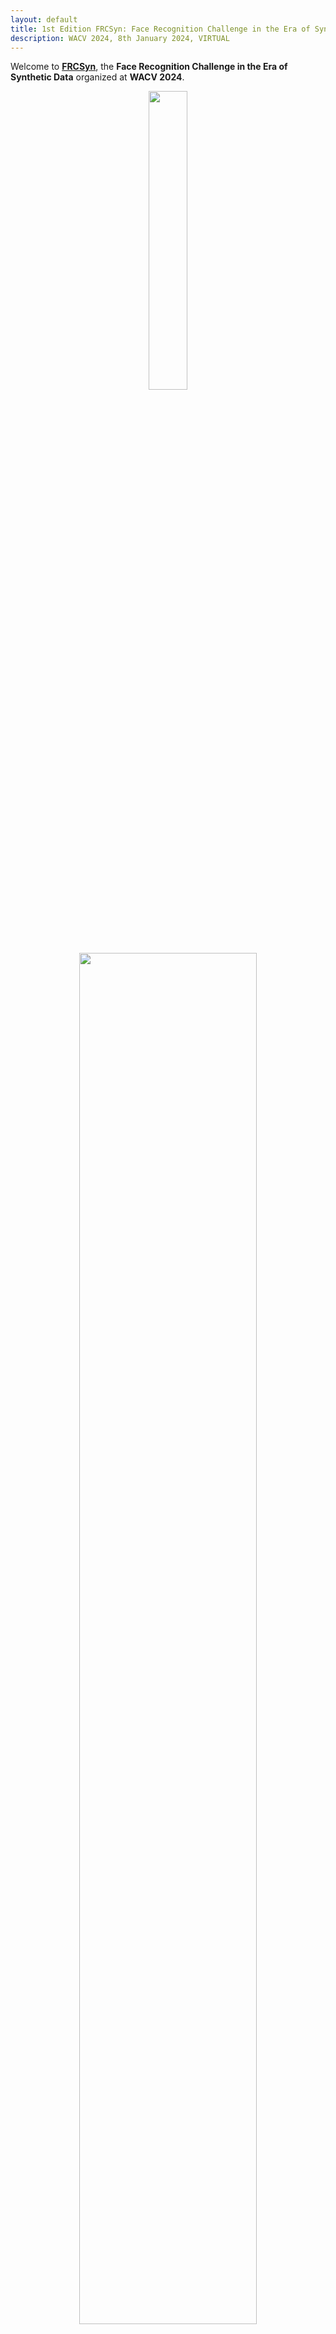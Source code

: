 ```yaml
---
layout: default
title: 1st Edition FRCSyn: Face Recognition Challenge in the Era of Synthetic Data
description: WACV 2024, 8th January 2024, VIRTUAL
---
```

Welcome to **[FRCSyn](https://codalab.lisn.upsaclay.fr/competitions/15485)**, the **Face Recognition Challenge in the Era of Synthetic Data** organized at **WACV 2024**. 

<p align="center"><img src="https://wacv2024.thecvf.com/wp-content/uploads/2023/09/WACV-Logo_2024-1024x243.png" style="width:35%;height:auto;"></p>

<p align="center"><img src="/assets/images/intraclass.jpg" style="width:75%;height:auto;"></p>

To promote and advance the use of synthetic data for face recognition, we organize the **Face Recognition Challenge in the Era of Synthetic Data (FRCSyn)**. This challenge intends to **explore the application of synthetic data to the field of face recognition** in order to find solutions to the current limitations existed in the technology, for example, in terms of **privacy concerns** associated with real data, **bias in demographic groups** (e.g., ethnicity and gender), and **lack of performance in challenging conditions** such as large age gaps between enrolment and testing, pose variations, occlusions etc.

This challenge intends to provide an in-depth analysis of the following research questions:

- What are the limits of face recognition technology trained only with synthetic data?
- Can the use of synthetic data be beneficial to reduce the current limitations existed in face recognition technology?

FRCSyn challenge will analyze **improvements achieved using synthetic data** and the state-of-the-art face recognition technology in **realistic scenarios**, providing valuable contributions to advance the field.

### FRCSyn Challenge: Summary Paper

📝 **The summary paper of the FRCSyn Challenge is available [here](https://arxiv.org/abs/2311.10476).**

### News

- **30 Nov 2023** <a href="#schedule">Schedule for the Workshop is available</a>  
- **20 Nov 2023** [Summary paper available on arxiv](https://arxiv.org/abs/2311.10476)
- **30 Oct 2023** FRCSyn Challenge ends
- **10 Oct 2023** Deadline extended to 30 October
- **13 Sep 2023** FRCSyn Challenge starts
- **10 Sep 2023** Website is live!

### Schedule, 8th January 2024, Morning
<div id="schedule">
<table>
<thead>
  <tr>
    <th>Time (HST) </th>
    <th>Duration </th>
    <th>Activity </th>
  </tr>
</thead>
<tbody>
  <tr>
    <td>8:20 – 8:30 </td>
    <td>10 mins </td>
    <td>Introduction </td>
  </tr>
  <tr>
    <td>8:30 – 9:15 </td>
    <td>45 min </td>
    <td>Keynote 1: <a href="https://luminohope.org/">Koki Nagano</a> </td>
  </tr>
  <tr>
    <td>9:15 – 10:00 </td>
    <td>45 min </td>
    <td>Keynote 2: <a href="https://www.cs.cmu.edu/~ftorre/">Fernando De la Torre</a> </td>
  </tr>
  <tr>
    <td>10:00 – 10:15 </td>
    <td>15 min </td>
    <td>1st Break </td>
  </tr>
  <tr>
    <td>10:15 – 10:35 </td>
    <td>20 min </td>
    <td>FRCSyn Challenge </td>
  </tr>
  <tr>
    <td>10:35 – 10:45 </td>
    <td>10 min </td>
    <td>FRCSyn Challenge: Q&amp;A </td>
  </tr>
  <tr>
    <td>10:45 – 11:20 </td>
    <td>35 min </td>
    <td>Top-ranked Teams (5) </td>
  </tr>
  <tr>
    <td>11:20 – 11:35 </td>
    <td>15 min </td>
    <td>Notable Teams (3) </td>
  </tr>
  <tr>
    <td>11:35 – 11:50 </td>
    <td>15 min </td>
    <td>2nd Break </td>
  </tr>
  <tr>
    <td>11:50 – 12:35 </td>
    <td>45 min </td>
    <td>Keynote 3: <a href="https://cvlab.cse.msu.edu/">Xiaoming Liu</a> </td>
  </tr>
  <tr>
    <td>12:35 – 12:45 </td>
    <td>10 min </td>
    <td>Closing Notes </td>
  </tr>
</tbody>
</table>
</div>

### Keynote Speakers

<table>
  <tr>
    <td width="25%">
      <div>
        <p align="center"><strong><a href="https://luminohope.org/">Koki NAGANO</a></strong></p>
        <p align="center">NVIDIA Research</p>
        <p align="center"><img src="/assets/images/nagano.jpg" style="width:90%;height:auto;"></p>
      </div>
    </td>
    <td width="75%">
      <div>
        <p><strong>Title:</strong> In the Era of Synthetic Avatars: From Training to Verification</p>
        <p><strong>Abstract:</strong> We are witnessing a rise in generative AI technologies that make the creation of digital avatars automated and accessible to anyone. While it is clear that such AI technologies will benefit numerous digital human applications, from video conferencing to AR/VR, their successful adoption hinges on their ability to generalize to real-world data. In this talk, I discuss our recent efforts to utilize synthetic data to create AI models for synthesizing photorealistic humans. First, I will discuss how carefully constructed, diverse synthetic data enables the training of a single-view portrait relighting model that generalizes to real images. I will also share our recent efforts on learning to generate photorealistic 3D faces from a collection of in-the-wild 2D images. Furthermore, I will show how such photorealistic 3D synthetic data can be used to train another AI model for downstream applications, such as a single-view reconstruction of photorealistic faces. Lastly, I will address the emerging challenge of verifying the authenticity of synthetic avatars in a world where their legitimate use becomes ubiquitous.</p>
        <p><strong>Short bio:</strong> Koki Nagano works at the intersection of Computer Graphics, Vision and AI. Currently, he is a Senior Research Scientist at NVIDIA. His research focuses on realistic digital humans synthesis, neural media synthesis and trustworthy visual computing including detection and prevention of visual misinformation in collaboration with DARPA. His PhD thesis focused on the topic of high-fidelity 3D human capture (USC, 2017), and he was supervised by Prof. Paul Debevec at USC ICT. Previously he was a Principal Scientist at Pinscreen Inc. During his PhD, he worked for Weta Digital on Hollywood blockbuster movies and for the Meta Reality Labs in Pittsburgh. He got his Bachelor of Engineering from Tokyo Institute of Technology with focus on Environmental Design.</p>
      </div>
    </td>
  </tr>

  <tr>
    <td width="25%">
      <div>
        <p align="center"><strong><a href="https://www.cs.cmu.edu/~ftorre/">Fernando DE LA TORRE</a></strong></p>
        <p align="center">Carnagie Mellon University</p>
        <p align="center"><img src="/assets/images/delatorre.jpg" style="width:90%;height:auto;"></p>
      </div>
    </td>
    <td width="75%">
      <div>
        <p><strong>Title:</strong> Zero-shot/few-shot  learning for model diagnosis and debiasing generative models, and its applications to face analysis</p>
        <p><strong>Abstract:</strong> In practice, metric analysis on a specific train and test dataset does not guarantee reliable or fair ML models. This is partially due to the fact that obtaining a balanced (i.e., uniformly sampled over all the important attributes), diverse, and perfectly labeled test dataset is typically expensive, time-consuming, and error-prone.  To address this issue, first, I will describe zero-shot model diagnosis, a technique to assess deep learning model failures in visual data. In particular, the method will evaluate the sensitivity of deep learning models to arbitrary visual attributes without the need of a test set.  In the second part of the talk, I will describe IT-GEN, an inclusive text-to-image generative model that generates images based on human-written prompts and ensures the resulting images are uniformly distributed across attributes of interest. Applications related to face recognition will be described.</p>
        <p><strong>Short bio:</strong> Fernando De la Torre received his B.Sc. degree in Telecommunications, as well as his M.Sc. and Ph. D degrees in Electronic Engineering from La Salle School of Engineering at Ramon Llull University, Barcelona, Spain in 1994, 1996, and 2002, respectively. He has been a research faculty member in the Robotics Institute at Carnegie Mellon University since 2005. In 2014 he founded FacioMetrics LLC to license technology for facial image analysis (acquired by Facebook in 2016). His research interests are in the fields of Computer Vision and Machine Learning. In particular, applications to human health, augmented reality, virtual reality, and methods that focus on the data (not the model). He is directing the Human Sensing Laboratory (HSL).</p>
      </div>
    </td>
  </tr>

  <tr>
    <td width="25%">
      <div>
        <p align="center"><strong><a href="https://cvlab.cse.msu.edu/">Xiaoming LIU</a></strong></p>
        <p align="center">Michigan State University</p>
        <p align="center"><img src="/assets/images/liu.jpg" style="width:90%;height:auto;"></p>
      </div>
    </td>
    <td width="75%">
      <div>
        <p><strong>Title:</strong> Biometric Recognition in the Era of AI Generated Content (AIGC)</p>
        <p><strong>Abstract:</strong> In recent years we have witnessed impressive progress on AIGC (Artificial Intelligence Generated Content). AIGC has many applications in our society, as well as benefits diverse computer vision tasks. In the context of biometric recognition, we believe that the AIGC era calls for innovation on both data synthesis and how to leverage the synthetic data. In this talk, I will present a number of efforts that showcases these innovations, including: 1) how to bridge the gap between the training data distribution and test data distribution; 2) how to generate a complete synthetic database to train face recognition models; 3) how to estimate the 3D body shape from an image of clothed human body; and 4) how to manipulate a human body image by changing its body pose, clothing style, background, and identity. </p>
        <p><strong>Short bio:</strong> Dr. Xiaoming Liu is the MSU Foundation Professor, and Anil and Nandita Jain Endowed Professor at the Department of Computer Science and Engineering of Michigan State University (MSU). He is also a visiting scientist at Google Research. He received Ph.D. degree from Carnegie Mellon University in 2004. Before joining MSU in 2012 he was a research scientist at General Electric (GE) Global Research. He works on computer vision, machine learning, and biometrics especially on face related analysis and 3D vision. Since 2012 he helps to develop a strong computer vision area in MSU who is ranked top 15 in US according to the 5-year statistics at csrankings.org. He is an Associate Editor of IEEE Transactions on Pattern Analysis and Machine Intelligence. He has authored more than 200 scientific publications, and has filed 29 U.S. patents. His work has been cited over 20000 times, with an H-index of 74. He is a fellow of EEE and IAPR.</p>
      </div>
    </td>
  </tr>

</table>

### Tasks

**The FRCSyn challenge focuses on the two following challenges** existed in
current face recognition technology:

- **Task 1**: synthetic data for **demographic bias mitigation**.
- **Task 2**: synthetic data for **overall performance improvement** (e.g., age, pose, expression, occlusion, demographic groups, etc.).
  
**Within each task, there are two sub-tasks that propose alternative approaches for
training face recognition technology**: one exclusively with synthetic data and the other with a possible combination of real and synthetic data.

### Synthetic Datasets

In the FRCSyn Challenge, **we will provide participants with our synthetic datasets after registration in the challenge**. They are based on our two recent approaches:

**DCFace**: a novel framework entirely based on Diffusion models, composed of i) a sampling stage for the generation of synthetic identities X<sub>ID</sub>, and ii) a mixing stage for the generation of images X<sub>ID,sty</sub> with the same identities X<sub>ID</sub> from the sampling stage and the style selected from a “style bank” of images <sub>Xsty</sub>. 

[Reference](https://openaccess.thecvf.com/content/CVPR2023/html/Kim_DCFace_Synthetic_Face_Generation_With_Dual_Condition_Diffusion_Model_CVPR_2023_paper.html) M. Kim, F. Liu, A. Jain and X. Liu, “DCFace: Synthetic Face Generation with Dual Condition Diffusion Model”, in *Proceedings of the IEEE/CVF Conference on Computer Vision and Pattern Recognition*, 2023. 

**GANDiffFace**: a novel framework based on GANs and Diffusion models that provides fully-synthetic face recognition datasets with the desired properties of human face realism, controllable demographic distributions, and realistic intra-class variations. **Best Paper Award at AMFG @ ICCV 2023.**

[Reference](https://arxiv.org/abs/2305.19962) P. Melzi, C. Rathgeb, R. Tolosana, R. Vera-Rodriguez, D. Lawatsch, F. Domin, M. Schaubert, “GANDiffFace: Controllable Generation of Synthetic Datasets for Face Recognition with Realistic Variations”, in *Proceedings of the IEEE/CVF International Conference on Computer Vision Workshops*, 2023. 

### Registration

**The platform used in FRCSyn Challenge is CodaLab. Participants need to register to take part in the challenge**. Please, follow the instructions:

1. Fill up [this form](https://docs.google.com/forms/d/e/1FAIpQLSf8U80MRf5gk5c0QbGxF76TshaxmThVymeHWXUocSyXRkSiMA/viewform?usp=pp_url) including your information.
2. Sign up in [CodaLab](https://codalab.lisn.upsaclay.fr/competitions/15485) using **the same email** introduced in step 1).
3. Join in [CodaLab](https://codalab.lisn.upsaclay.fr/competitions/15485) the [FRCSyn Challenge](https://frcsyn.github.io/). Just click in the "Participate" tab for the registration.
4. We will give you access once we check everything is correct.
5. You will receive an email with all the instructions to kickstart FRCSyn, including links to download datasets, experimental protocol, and an example of submission file.

### Paper

The **best teams** of each sub-task will be invited to **contribute as co-authors in the summary paper of the FRCSyn challenge**. This paper will be **published in the proceedings of the WACV 2024 conference**. In addition, **top performers will be invited to present their methods at the workshop. This presentation can be virtual**.

### Important Dates

- **13 Sep 2023** FRCSyn starts
- **30 Oct 2023** FRCSyn ends
- **2 Nov 2023** Announcement of winning teams
- **19 Nov 2023** Paper submission with results of the challenge
- **8 Jan 2024** FRCSyn Workshop at WACV 2024

### FRCSyn at WACV 2024: Results

To determine the winners of sub-tasks 1.1 and 1.2 we consider Trade-off Accuracy, defined as the difference between the average and standard deviation of accuracy across demographic groups. To determine the winners of sub-tasks 2.1 and 2.2 we consider the average of verification accuracy across datasets.

<p align="center"><strong>Task 1.1 - synthetic data for bias mitigation</strong></p>
<table>
<thead>
  <tr>
    <th rowspan="2">#</th>
    <th rowspan="2">User</th>
    <th rowspan="2">Entries</th>
    <th rowspan="2">Date of Last Entry</th>
    <th rowspan="2">Team Name</th>
    <th rowspan="2">Trade-off Accuracy (AVG - STD) [%] </th>
    <th rowspan="2">AVG Accuracy [%] </th>
    <th rowspan="2">STD Accuracy [%] </th>
    <th rowspan="2">FNMR@ FMR=1% </th>
    <th rowspan="2">Gap to Real [%] </th>
  </tr>
  <tr>
  </tr>
</thead>
<tbody>
  <tr>
    <td>1</td>
    <td>lens</td>
    <td>44</td>
    <td>10/30/23</td>
    <td>LENS</td>
    <td>92.25 (1)</td>
    <td>93.54 (1)</td>
    <td>1.28 (3)</td>
    <td>15.25 (2)</td>
    <td>-0.74 (7)</td>
  </tr>
  <tr>
    <td>2</td>
    <td>anjith2006</td>
    <td>15</td>
    <td>10/30/23</td>
    <td>Idiap</td>
    <td>91.88 (2)</td>
    <td>93.41 (2)</td>
    <td>1.53 (4)</td>
    <td>13.97 (1)</td>
    <td>-3.80 (4)</td>
  </tr>
  <tr>
    <td>3</td>
    <td>bjgbiesseck</td>
    <td>14</td>
    <td>10/30/23</td>
    <td>BOVIFOCR-UFPR</td>
    <td>90.51 (3)</td>
    <td>92.35 (3)</td>
    <td>1.84 (5)</td>
    <td>16.35 (3)</td>
    <td>4.23 (9)</td>
  </tr>
  <tr>
    <td>4</td>
    <td>ckoutlis</td>
    <td>20</td>
    <td>10/27/23</td>
    <td>MeVer Lab</td>
    <td>87.51 (4)</td>
    <td>89.62 (4)</td>
    <td>2.11 (6)</td>
    <td>32.57 (5)</td>
    <td>5.68 (10)</td>
  </tr>
  <tr>
    <td>5</td>
    <td>asanchez</td>
    <td>6</td>
    <td>10/30/23</td>
    <td>Aphi</td>
    <td>82.24 (5)</td>
    <td>86.01 (5)</td>
    <td>3.77 (10)</td>
    <td>23.80 (4)</td>
    <td>0.84 (8)</td>
  </tr>
</tbody>
</table>

<p align="center"><strong>Task 1.2 - mixed data for bias mitigation</strong></p>
<table>
<thead>
  <tr>
    <th rowspan="2">#</th>
    <th rowspan="2">User</th>
    <th rowspan="2">Entries</th>
    <th rowspan="2">Date of Last Entry</th>
    <th rowspan="2">Team Name</th>
    <th rowspan="2">Trade-off Accuracy (AVG - STD) [%] </th>
    <th rowspan="2">AVG Accuracy [%] </th>
    <th rowspan="2">STD Accuracy [%] </th>
    <th rowspan="2">FNMR@ FMR=1% </th>
    <th rowspan="2">Gap to Real [%] </th>
  </tr>
  <tr>
  </tr>
</thead>
<tbody>
  <tr>
    <td>1</td>
    <td>zhaoweisong</td>
    <td>68</td>
    <td>10/30/23</td>
    <td>CBSR</td>
    <td>95.25 (1)</td>
    <td>96.45 (1)</td>
    <td>1.20 (3)</td>
    <td>8.68 (4)</td>
    <td>-2.10 (5)</td>
  </tr>
  <tr>
    <td>2</td>
    <td>lens</td>
    <td>44</td>
    <td>10/30/23</td>
    <td>LENS</td>
    <td>95.24 (2)</td>
    <td>96.35 (2)</td>
    <td>1.11 (1)</td>
    <td>6.35 (2)</td>
    <td>-5.67 (4)</td>
  </tr>
  <tr>
    <td>3</td>
    <td>ckoutlis</td>
    <td>20</td>
    <td>10/27/23</td>
    <td>MeVer Lab</td>
    <td>93.87 (3)</td>
    <td>95.44 (3)</td>
    <td>1.56 (4)</td>
    <td>9.50 (5)</td>
    <td>-0.78 (6)</td>
  </tr>
  <tr>
    <td>4</td>
    <td>bjgbiesseck</td>
    <td>14</td>
    <td>10/30/23</td>
    <td>BOVIFOCR-UFPR</td>
    <td>93.15 (4)</td>
    <td>95.04 (4)</td>
    <td>1.89 (5)</td>
    <td>10.00 (6)</td>
    <td>1.28 (9)</td>
  </tr>
  <tr>
    <td>5</td>
    <td>atzoriandrea</td>
    <td>8</td>
    <td>10/30/23</td>
    <td>UNICA-FRAUNHOFER IGD</td>
    <td>91.03 (5)</td>
    <td>94.06 (5)</td>
    <td>3.03 (6)</td>
    <td>6.85 (3)</td>
    <td>-10.62 (2)</td>
  </tr>
  <tr>
    <td>6</td>
    <td>anjith2006</td>
    <td>15</td>
    <td>10/30/23</td>
    <td>Idiap</td>
    <td>87.22 (6)</td>
    <td>91.54 (6)</td>
    <td>4.32 (8)</td>
    <td>5.50 (1)</td>
    <td>-0.65 (7)</td>
  </tr>
</tbody>
</table>

<p align="center"><strong>Task 2.1 - synthetic data for performance improvement</strong></p>
<table>
<thead>
  <tr>
    <th rowspan="2">#</th>
    <th rowspan="2">User</th>
    <th rowspan="2">Entries</th>
    <th rowspan="2">Date of Last Entry</th>
    <th rowspan="2">Team Name</th>
    <th rowspan="2">AVG Accuracy [%] </th>
    <th rowspan="2">FNMR@ FMR=1% </th>
    <th rowspan="2">Gap to Real [%] </th>
  </tr>
  <tr>
  </tr>
</thead>
<tbody>
  <tr>
    <td>1</td>
    <td>bjgbiesseck</td>
    <td>14</td>
    <td>10/30/23</td>
    <td>BOVIFOCR-UFPR</td>
    <td>90.50 (1)</td>
    <td>20.83 (1)</td>
    <td>2.66 (3)</td>
  </tr>
  <tr>
    <td>2</td>
    <td>lens</td>
    <td>44</td>
    <td>10/30/23</td>
    <td>LENS</td>
    <td>88.18 (2)</td>
    <td>33.25 (3)</td>
    <td>3.75 (5)</td>
  </tr>
  <tr>
    <td>3</td>
    <td>anjith2006</td>
    <td>15</td>
    <td>10/30/23</td>
    <td>Idiap</td>
    <td>86.39 (3)</td>
    <td>30.73 (2)</td>
    <td>6.39 (6)</td>
  </tr>
  <tr>
    <td>4</td>
    <td>nicolo.didomenico</td>
    <td>5</td>
    <td>10/29/23</td>
    <td>BioLab</td>
    <td>83.93 (4)</td>
    <td>49.51 (5)</td>
    <td>6.88 (7)</td>
  </tr>
  <tr>
    <td>5</td>
    <td>ckoutlis</td>
    <td>20</td>
    <td>10/27/23</td>
    <td>MeVer Lab</td>
    <td>83.45 (5)</td>
    <td>50.05 (6)</td>
    <td>3.20 (4)</td>
  </tr>
  <tr>
    <td>6</td>
    <td>asanchez</td>
    <td>6</td>
    <td>10/30/23</td>
    <td>Aphi</td>
    <td>80.53 (6)</td>
    <td>46.09 (4)</td>
    <td>9.12 (8)</td>
  </tr>
</tbody>
</table>

<p align="center"><strong>Task 2.2 - mixed data for performance improvement</strong></p>
<table>
<thead>
  <tr>
    <th rowspan="2">#</th>
    <th rowspan="2">User</th>
    <th rowspan="2">Entries</th>
    <th rowspan="2">Date of Last Entry</th>
    <th rowspan="2">Team Name</th>
    <th rowspan="2">AVG Accuracy [%] </th>
    <th rowspan="2">FNMR@ FMR=1% </th>
    <th rowspan="2">Gap to Real [%] </th>
  </tr>
  <tr>
  </tr>
</thead>
<tbody>
  <tr>
    <td>1</td>
    <td>zhaoweisong</td>
    <td>68</td>
    <td>10/30/23</td>
    <td>CBSR</td>
    <td>94.95 (1)</td>
    <td>10.82 (1)</td>
    <td>-3.69 (3)</td>
  </tr>
  <tr>
    <td>2</td>
    <td>lens</td>
    <td>44</td>
    <td>10/30/23</td>
    <td>LENS</td>
    <td>92.40 (2)</td>
    <td>17.67 (4)</td>
    <td>-1.63 (4)</td>
  </tr>
  <tr>
    <td>3</td>
    <td>anjith2006</td>
    <td>15</td>
    <td>10/30/23</td>
    <td>Idiap</td>
    <td>91.74 (3)</td>
    <td>23.27 (5)</td>
    <td>0.00 (7)</td>
  </tr>
  <tr>
    <td>4</td>
    <td>bjgbiesseck</td>
    <td>14</td>
    <td>10/30/23</td>
    <td>BOVIFOCR-UFPR</td>
    <td>91.34 (4)</td>
    <td>16.51 (2)</td>
    <td>1.77 (8)</td>
  </tr>
  <tr>
    <td>5</td>
    <td>ckoutlis</td>
    <td>20</td>
    <td>10/27/23</td>
    <td>MeVer Lab</td>
    <td>87.60 (5)</td>
    <td>17.10 (3)</td>
    <td>-1.57 (5)</td>
  </tr>
  <tr>
    <td>6</td>
    <td>atzoriandrea</td>
    <td>8</td>
    <td>10/30/23</td>
    <td>UNICA-FRAUNHOFER IGD</td>
    <td>84.86 (6)</td>
    <td>39.35 (6)</td>
    <td>-27.43 (1)</td>
  </tr>
</tbody>
</table>

### FRCSyn at WACV 2024: Top Teams

**CBSR** <br>
Weisong Zhao, Xiangyu Zhu, Zheyu Yan, Xiao-Yu Zhang, Jinlin Wu, Zhen Lei<br>
IIE, CAS, China; School of Cyber Security, UCAS, China; MAIS, CASIA, China; School of Artificial Intelligence, UCAS, China; CAIR, HKISI, CAS, China<br>

**LENS**<br>
Suvidha Tripathi, Mahak Kothari, Md Haider Zama, Debayan Deb<br>
LENS, Inc., US<br>

**BOVIFOCR-UFPR**<br>
Bernardo Biesseck, Pedro Vidal, Roger Granada, Guilherme Fickel, Gustavo Führ, David Menotti<br>
Federal University of Parana, Curitiba, PR, Brazil; Federal Institute of Mato Grosso, Pontes e Lacerda, Brazil; unico - idTech, Brazil<br>

**Idiap**<br>
Alexander Unnervik, Anjith George, Christophe Ecabert, Hatef Otroshi Shahreza, Parsa Rahimi, Sébastien Marcel<br>
Idiap Research Institute, Switzerland; Ecole Polytechnique Fédérale de Lausanne, Switzerland; Universite de Lausanne, Switzerland<br>

**MeVer**<br>
Ioannis Sarridis, Christos Koutlis, Georgia Baltsou, Symeon Papadopoulos, Christos Diou<br>
Centre for Research and Technology Hellas, Greece; Harokopio University of Athens, Greece<br>

**BioLab**<br>
Nicolò Di Domenico, Guido Borghi, Lorenzo Pellegrini<br>
University of Bologna, Cesena Campus, Italy<br>

**Aphi**<br>
Enrique Mas-Candela, Ángela Sánchez-Pérez<br>
Facephi, Spain<br>

**UNICA-FRAUNHOFER IGD**<br>
Andrea Atzori, Fadi Boutros, Naser Damer, Gianni Fenu, Mirko Marras<br>
University of Cagliari, Italy; Fraunhofer IGD, Germany; TU Darmstadt, Germany<br>

### FRCSyn at WACV 2024: Videos

The video presentations of the Top Teams are available [here](https://www.youtube.com/playlist?list=PLxaKatnw5XAW49MV4-2dtsDlRiXyRqzYG).

<table>
  <tr>
    <td width="25%">
      <p align="center"><strong>CBSR</strong></p>
      <a href="https://www.youtube.com/watch?v=oaZI0ku72nI&t=1s"><img src="https://img.youtube.com/vi/oaZI0ku72nI/hqdefault.jpg"></a>
    </td>
    <td width="25%">
      <p align="center"><strong>LENS</strong></p>
      <a href="https://www.youtube.com/watch?v=vA0yyBk_Ugk&t=1s"><img src="https://img.youtube.com/vi/vA0yyBk_Ugk/hqdefault.jpg"></a>
    </td>
    <td width="25%">
      <p align="center"><strong>BOVIFOCR-UFPR</strong></p>
      <a href="https://www.youtube.com/watch?v=37pjbdV8zYg"><img src="https://img.youtube.com/vi/37pjbdV8zYg/hqdefault.jpg"></a>
    </td>
    <td width="25%">
      <p align="center"><strong>Idiap</strong></p>
      <a href="https://www.youtube.com/watch?v=bt4dJcYCceI"><img src="https://img.youtube.com/vi/bt4dJcYCceI/hqdefault.jpg"></a>
    </td>
  </tr>

  <tr>
    <td width="25%">
      <p align="center"><strong>MeVer</strong></p>
      <a href="https://www.youtube.com/watch?v=cNrLnfZhUM8"><img src="https://img.youtube.com/vi/cNrLnfZhUM8/hqdefault.jpg"></a>
    </td>
    <td width="25%">
      <p align="center"><strong>BioLab</strong></p>
      <a href="https://www.youtube.com/watch?v=tHnVRR1D2Tw&t=1s"><img src="https://img.youtube.com/vi/tHnVRR1D2Tw/hqdefault.jpg"></a>
    </td>
    <td width="25%">
      <p align="center"><strong>Aphi</strong></p>
      <a href="https://www.youtube.com/watch?v=uXeMwhXJWBQ&t=2s"><img src="https://img.youtube.com/vi/uXeMwhXJWBQ/hqdefault.jpg"></a>
    </td>
    <td width="25%">
      <p align="center"><strong>UNICA - FRAUNHOFER IGD</strong></p>
      <a href="https://www.youtube.com/watch?v=nU12lxAtxD0&t=1s"><img src="https://img.youtube.com/vi/nU12lxAtxD0/hqdefault.jpg"></a>
    </td>
  </tr>
</table>


### Organizers

<table>
  <tr>
    <td width="33%">
      <div>
        <p align="center"><img src="/assets/images/Melzi.jpg" style="width:70%;height:auto;"></p>
        <p align="center"><a href="https://scholar.google.com/citations?user=iGAKK84AAAAJ&hl=it&oi=ao">Pietro Melzi</a></p>
        <p align="center">Universidad Autonoma de Madrid, Spain</p>
      </div>
    </td>
    <td width="33%">
      <div>
        <p align="center"><img src="/assets/images/Kim.jpg" style="width:70%;height:auto;"></p>
        <p align="center"><a href="https://mckim.dev/">Minchul Kim</a></p>
        <p align="center">Michigan State University, US</p>
      </div>
    </td>
    <td width="33%">
      <div>
        <p align="center"><img src="/assets/images/Tolosana.jpg" style="width:70%;height:auto;"></p>
        <p align="center"><a href="https://rubentolosana.github.io/">Ruben Tolosana</a></p>
        <p align="center">Universidad Autonoma de Madrid, Spain</p>
      </div>
    </td>
  </tr>

  <tr>
    <td>
      <div>
        <p align="center"><img src="/assets/images/Rathgeb.jpg" style="width:70%;height:auto;"></p>
        <p align="center"><a href="https://scholar.google.com/citations?user=_itMaUcAAAAJ&hl=it&oi=ao">Christian Rathgeb</a></p>
        <p align="center">Hochschule Darmstadt, Germany</p>
      </div>
    </td>
    <td>
      <div>
        <p align="center"><img src="/assets/images/Vera.jpg" style="width:70%;height:auto;"></p>
        <p align="center"><a href="https://scholar.google.com/citations?user=KYMQ0tsAAAAJ&hl=it&oi=ao">Ruben Vera-Rodriguez</a></p>
        <p align="center">Universidad Autonoma de Madrid, Spain</p>
      </div>
    </td>
    <td>
      <div>
        <p align="center"><img src="/assets/images/Morales.jpg" style="width:70%;height:auto;"></p>
        <p align="center"><a href="https://aythami.me/">Aythami Morales</a></p>
        <p align="center">Universidad Autonoma de Madrid, Spain</p>
      </div>
    </td>
  </tr>

  <tr>
    <td>
      <div>
        <p align="center"><img src="/assets/images/liu.jpg" style="width:70%;height:auto;"></p>
        <p align="center"><a href="https://www.cse.msu.edu/~liuxm/index2.html">Xiaoming Liu</a></p>
        <p align="center">Michigan State University, US</p>
      </div>
    </td>
    <td>
      <div>
        <p align="center"><img src="/assets/images/Fierrez.jpg" style="width:70%;height:auto;"></p>
        <p align="center"><a href="http://biometrics.eps.uam.es/fierrez/index.php">Julian Fierrez</a></p>
        <p align="center">Universidad Autonoma de Madrid, Spain</p>
      </div>
    </td>
    <td>
      <div>
        <p align="center"><img src="/assets/images/Ortega.png" style="width:70%;height:auto;"></p>
        <p align="center"><a href="https://scholar.google.com/citations?user=LwiecBYAAAAJ&hl=en">Javier Ortega-Garcia</a></p>
        <p align="center">Universidad Autonoma de Madrid, Spain</p>
      </div>
    </td>
  </tr>
</table>

### Fundings

<table>
  <tr>
    <td width="50%">
      <div>
        <p align="center"><img src="/assets/images/comunidad.png" style="width:70%;height:auto;"></p>
      </div>
    </td>
    <td width="50%">
      <div>
        <p align="center"><img src="/assets/images/gobierno.png" style="width:70%;height:auto;"></p>
      </div>
    </td>
  </tr>

  <tr>
    <td width="50%">
      <div>
        <p align="center"><img src="/assets/images/european.png" style="width:70%;height:auto;"></p>
      </div>
    </td>
    <td width="50%">
      <div>
        <p align="center"><img src="/assets/images/trespass.png" style="width:70%;height:auto;"></p>
      </div>
    </td>
  </tr>

</table>
